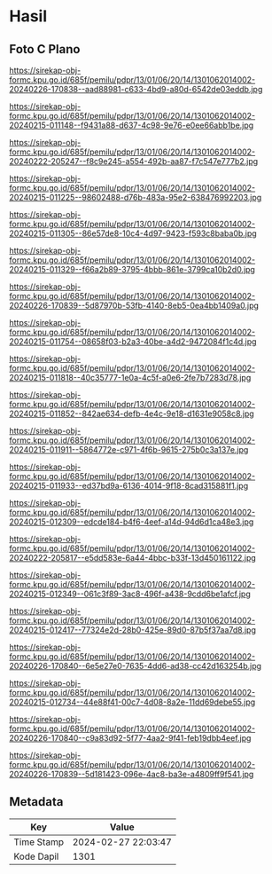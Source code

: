 # Hasil

## Foto C Plano

https://sirekap-obj-formc.kpu.go.id/685f/pemilu/pdpr/13/01/06/20/14/1301062014002-20240226-170838--aad88981-c633-4bd9-a80d-6542de03eddb.jpg

https://sirekap-obj-formc.kpu.go.id/685f/pemilu/pdpr/13/01/06/20/14/1301062014002-20240215-011148--f9431a88-d637-4c98-9e76-e0ee66abb1be.jpg

https://sirekap-obj-formc.kpu.go.id/685f/pemilu/pdpr/13/01/06/20/14/1301062014002-20240222-205247--f8c9e245-a554-492b-aa87-f7c547e777b2.jpg

https://sirekap-obj-formc.kpu.go.id/685f/pemilu/pdpr/13/01/06/20/14/1301062014002-20240215-011225--98602488-d76b-483a-95e2-638476992203.jpg

https://sirekap-obj-formc.kpu.go.id/685f/pemilu/pdpr/13/01/06/20/14/1301062014002-20240215-011305--86e57de8-10c4-4d97-9423-f593c8baba0b.jpg

https://sirekap-obj-formc.kpu.go.id/685f/pemilu/pdpr/13/01/06/20/14/1301062014002-20240215-011329--f66a2b89-3795-4bbb-861e-3799ca10b2d0.jpg

https://sirekap-obj-formc.kpu.go.id/685f/pemilu/pdpr/13/01/06/20/14/1301062014002-20240226-170839--5d87970b-53fb-4140-8eb5-0ea4bb1409a0.jpg

https://sirekap-obj-formc.kpu.go.id/685f/pemilu/pdpr/13/01/06/20/14/1301062014002-20240215-011754--08658f03-b2a3-40be-a4d2-9472084f1c4d.jpg

https://sirekap-obj-formc.kpu.go.id/685f/pemilu/pdpr/13/01/06/20/14/1301062014002-20240215-011818--40c35777-1e0a-4c5f-a0e6-2fe7b7283d78.jpg

https://sirekap-obj-formc.kpu.go.id/685f/pemilu/pdpr/13/01/06/20/14/1301062014002-20240215-011852--842ae634-defb-4e4c-9e18-d1631e9058c8.jpg

https://sirekap-obj-formc.kpu.go.id/685f/pemilu/pdpr/13/01/06/20/14/1301062014002-20240215-011911--5864772e-c971-4f6b-9615-275b0c3a137e.jpg

https://sirekap-obj-formc.kpu.go.id/685f/pemilu/pdpr/13/01/06/20/14/1301062014002-20240215-011933--ed37bd9a-6136-4014-9f18-8cad315881f1.jpg

https://sirekap-obj-formc.kpu.go.id/685f/pemilu/pdpr/13/01/06/20/14/1301062014002-20240215-012309--edcde184-b4f6-4eef-a14d-94d6d1ca48e3.jpg

https://sirekap-obj-formc.kpu.go.id/685f/pemilu/pdpr/13/01/06/20/14/1301062014002-20240222-205817--e5dd583e-6a44-4bbc-b33f-13d450161122.jpg

https://sirekap-obj-formc.kpu.go.id/685f/pemilu/pdpr/13/01/06/20/14/1301062014002-20240215-012349--061c3f89-3ac8-496f-a438-9cdd6be1afcf.jpg

https://sirekap-obj-formc.kpu.go.id/685f/pemilu/pdpr/13/01/06/20/14/1301062014002-20240215-012417--77324e2d-28b0-425e-89d0-87b5f37aa7d8.jpg

https://sirekap-obj-formc.kpu.go.id/685f/pemilu/pdpr/13/01/06/20/14/1301062014002-20240226-170840--6e5e27e0-7635-4dd6-ad38-cc42d163254b.jpg

https://sirekap-obj-formc.kpu.go.id/685f/pemilu/pdpr/13/01/06/20/14/1301062014002-20240215-012734--44e88f41-00c7-4d08-8a2e-11dd69debe55.jpg

https://sirekap-obj-formc.kpu.go.id/685f/pemilu/pdpr/13/01/06/20/14/1301062014002-20240226-170840--c9a83d92-5f77-4aa2-9f41-feb19dbb4eef.jpg

https://sirekap-obj-formc.kpu.go.id/685f/pemilu/pdpr/13/01/06/20/14/1301062014002-20240226-170839--5d181423-096e-4ac8-ba3e-a4809ff9f541.jpg


## Metadata

| Key        | Value               |
| ---------- | ------------------- |
| Time Stamp | 2024-02-27 22:03:47 |
| Kode Dapil | 1301                |



